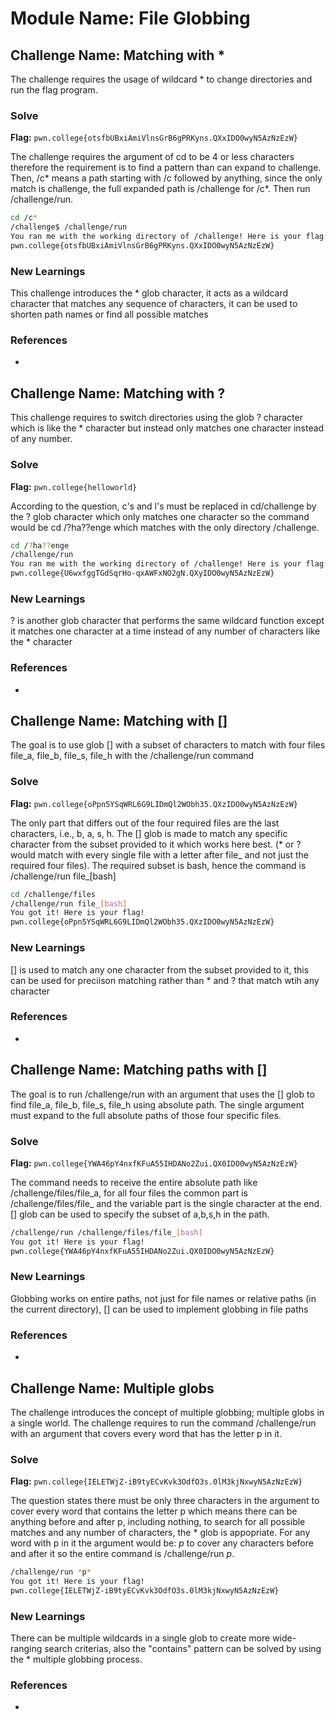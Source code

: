 # Module Name: File Globbing

## Challenge Name: Matching with *
The challenge requires the usage of wildcard * to change directories and run the flag program.

### Solve
**Flag:** `pwn.college{otsfbUBxiAmiVlnsGrB6gPRKyns.QXxIDO0wyN5AzNzEzW}`

The challenge requires the argument of cd to be 4 or less characters therefore the requirement is to find a pattern than can expand to challenge. Then, /c* means a path starting with /c followed by anything, since the only match is challenge, the full expanded path is /challenge for /c*. Then run /challenge/run.
```bash
cd /c*
/challenge$ /challenge/run
You ran me with the working directory of /challenge! Here is your flag:
pwn.college{otsfbUBxiAmiVlnsGrB6gPRKyns.QXxIDO0wyN5AzNzEzW}
```

### New Learnings
This challenge introduces the * glob character, it acts as a wildcard character that matches any sequence of characters, it can be used to shorten path names or find all possible matches

### References 
-









## Challenge Name: Matching with ?
This challenge requires to switch directories using the glob ? character which is like the * character but instead only matches one character instead of any number. 
### Solve
**Flag:** `pwn.college{helloworld}`

According to the question, c's and l's must be replaced in cd/challenge by the ? glob character which only matches one character so the command would be cd /?ha??enge which matches with the only directory /challenge.

```bash
cd /?ha??enge
/challenge/run
You ran me with the working directory of /challenge! Here is your flag:
pwn.college{U6wxfggTGdSqrHo-qxAWFxNO2gN.QXyIDO0wyN5AzNzEzW}
```

### New Learnings
? is another glob character that performs the same wildcard function except it matches one character at a time instead of any number of characters like the * character

### References 
-









## Challenge Name: Matching with []
The goal is to use glob [] with a subset of characters to match with four files file_a, file_b, file_s, file_h with the /challenge/run command

### Solve
**Flag:** `pwn.college{oPpn5YSqWRL6G9LIDmQl2WObh35.QXzIDO0wyN5AzNzEzW}`

The only part that differs out of the four required files are the last characters, i.e., b, a, s, h. The [] glob is made to match any specific character from the subset provided to it which works here best.
(* or ? would match with every single file with a letter after file_ and not just the required four files). The required subset is bash, hence the command is /challenge/run file_[bash]

```bash
cd /challenge/files
/challenge/run file_[bash]
You got it! Here is your flag!
pwn.college{oPpn5YSqWRL6G9LIDmQl2WObh35.QXzIDO0wyN5AzNzEzW}
```

### New Learnings
[] is used to match any one character from the subset provided to it, this can be used for preciison matching rather than * and ? that match wtih any character

### References 
-










## Challenge Name: Matching paths with []
The goal is to run /challenge/run with an argument that uses the [] glob to find file_a, file_b, file_s, file_h using absolute path. The single argument must expand to the full absolute paths of those four specific files.

### Solve
**Flag:** `pwn.college{YWA46pY4nxfKFuA55IHDANo2Zui.QX0IDO0wyN5AzNzEzW}`

The command needs to receive the entire absolute path like /challenge/files/file_a, for all four files the common part is /challenge/files/file_ and the variable part is the single character at the end. [] glob can be used to specify the subset of a,b,s,h in the path.

```bash
/challenge/run /challenge/files/file_[bash]
You got it! Here is your flag!
pwn.college{YWA46pY4nxfKFuA55IHDANo2Zui.QX0IDO0wyN5AzNzEzW}
```

### New Learnings
Globbing works on entire paths, not just for file names or relative paths (in the current directory), [] can be used to implement globbing in file paths

### References 
-









## Challenge Name: Multiple globs
The challenge introduces the concept of multiple globbing; multiple globs in a single world. The challenge requires to run the command /challenge/run with an argument that covers every word that has the letter p in it.

### Solve
**Flag:** `pwn.college{IELETWjZ-iB9tyECvKvk3OdfO3s.0lM3kjNxwyN5AzNzEzW}`

The question states there must be only three characters in the argument to cover every word that contains the letter p which means there can be anything before and after p, including nothing, to search for all possible matches and any number of characters, the * glob is appopriate. For any word with p in it the argument would be: *p* to cover any characters before and after it so the entire command is /challenge/run *p*.

```bash
/challenge/run *p*
You got it! Here is your flag!
pwn.college{IELETWjZ-iB9tyECvKvk3OdfO3s.0lM3kjNxwyN5AzNzEzW}
```

### New Learnings
There can be multiple wildcards in a single glob to create more wide-ranging search criterias, also the "contains" pattern can be solved by using the * multiple globbing process.

### References 
-
